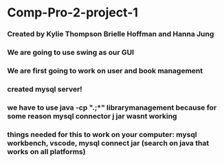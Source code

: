 # Comp-Pro-2-project-1
### Created by Kylie Thompson Brielle Hoffman and Hanna Jung
### We are going to use swing as our GUI
### We are first going to work on user and book management
### created mysql server!
### we have to use java -cp ".;*" librarymanagement because for some reason mysql connector j jar wasnt working 
### things needed for this to work on your computer: mysql workbench, vscode, mysql connect jar (search on java that works on all platforms)
